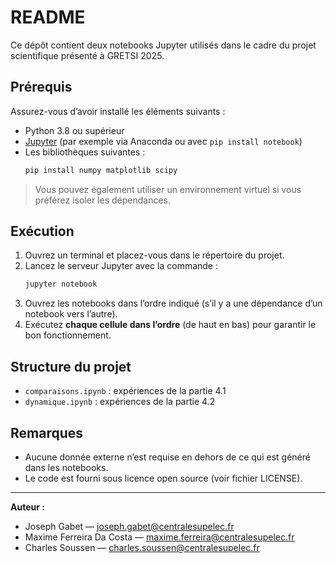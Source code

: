 # README

Ce dépôt contient deux notebooks Jupyter utilisés dans le cadre du projet scientifique présenté à GRETSI 2025.

## Prérequis

Assurez-vous d’avoir installé les éléments suivants :

- Python 3.8 ou supérieur
- [Jupyter](https://jupyter.org/) (par exemple via Anaconda ou avec `pip install notebook`)
- Les bibliothèques suivantes :
  ```bash
  pip install numpy matplotlib scipy
  ```

> Vous pouvez également utiliser un environnement virtuel si vous préférez isoler les dépendances.

## Exécution

1. Ouvrez un terminal et placez-vous dans le répertoire du projet.
2. Lancez le serveur Jupyter avec la commande :
   ```bash
   jupyter notebook
   ```
3. Ouvrez les notebooks dans l’ordre indiqué (s’il y a une dépendance d’un notebook vers l’autre).
4. Exécutez **chaque cellule dans l’ordre** (de haut en bas) pour garantir le bon fonctionnement.

## Structure du projet

- `comparaisons.ipynb` : expériences de la partie 4.1
- `dynamique.ipynb` : expériences de la partie 4.2

## Remarques

- Aucune donnée externe n’est requise en dehors de ce qui est généré dans les notebooks.
- Le code est fourni sous licence open source (voir fichier LICENSE).

---

**Auteur :** 
- Joseph Gabet — joseph.gabet@centralesupelec.fr
- Maxime Ferreira Da Costa — maxime.ferreira@centralesupelec.fr
- Charles Soussen — charles.soussen@centralesupelec.fr


